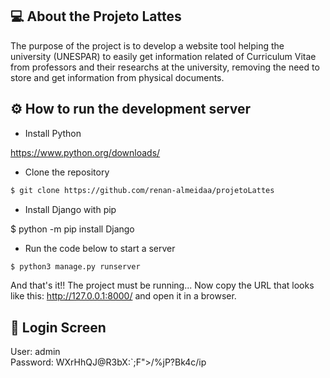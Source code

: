 ## 💻 About the Projeto Lattes
  
  The purpose of the project is to develop a website tool helping the university (UNESPAR) to easily get information related of Curriculum Vitae from professors and their researchs at the university, removing the need to store and get information from physical documents.
  
## ⚙️ How to run the development server


- Install Python 

 https://www.python.org/downloads/ 

- Clone the repository

```bash
$ git clone https://github.com/renan-almeidaa/projetoLattes 
```

- Install Django with pip

$ python -m pip install Django

- Run the code below to start a server 

```bash
$ python3 manage.py runserver    
```

And that's it!! The project must be running... 
Now copy the URL that looks like this: http://127.0.0.1:8000/ and open it in a browser.

## 🔑 Login Screen
User: admin \
Password: WXrHhQJ@R3bX:`;F">/%jP?Bk4c/ip
